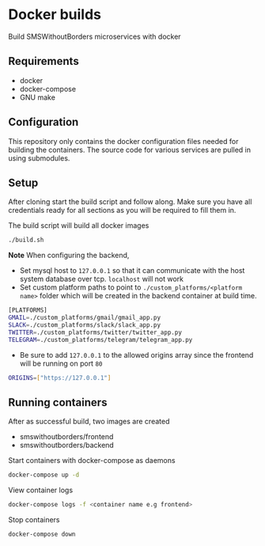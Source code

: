 # Docker builds

Build SMSWithoutBorders microservices with docker

## Requirements 

- docker
- docker-compose 
- GNU make

## Configuration

This repository only contains the docker configuration files needed for building the containers. The source code for various services are pulled in using submodules.

## Setup

After cloning start the build script and follow along. Make sure you have all credentials ready for all sections as you will be required to fill them in.

The build script will build all docker images

```bash
./build.sh
```

**Note** When configuring the backend,

- Set mysql host to `127.0.0.1` so that it can communicate with the host system database over tcp. `localhost` will not work
- Set custom platform paths to point to `./custom_platforms/<platform name>` folder which will be created in the backend container at build time.

```bash
[PLATFORMS]
GMAIL=./custom_platforms/gmail/gmail_app.py
SLACK=./custom_platforms/slack/slack_app.py
TWITTER=./custom_platforms/twitter/twitter_app.py
TELEGRAM=./custom_platforms/telegram/telegram_app.py
```

- Be sure to add `127.0.0.1` to the allowed origins array since the frontend will be running on port `80`

```bash
ORIGINS=["https://127.0.0.1"]
```

## Running containers

After as successful build, two images are created

- smswithoutborders/frontend
- smswithoutborders/backend

Start containers with docker-compose as daemons

```bash
docker-compose up -d
```

View container logs

```bash
docker-compose logs -f <container name e.g frontend>
```

Stop containers

```bash
docker-compose down
```
